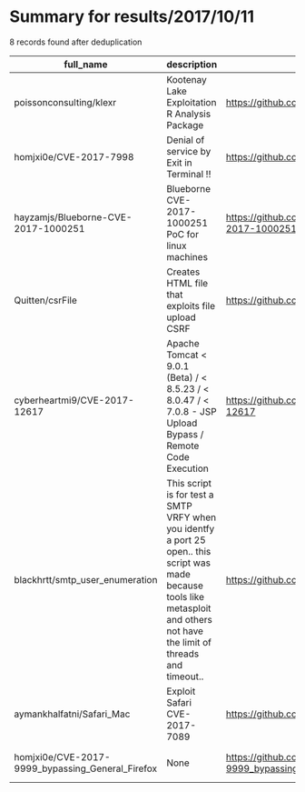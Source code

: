 
# Summary for results/2017/10/11
    
8 records found after deduplication

| full_name | description | html_url | matched_list | matched_count | pushed_at | size | stargazers_count | language | forks_count | vul_ids |
|--------------------------------------------------|---------------------------------------------------------------------------------------------------------------------------------------------------------------------------------|---------------------------------------------------------------------|------------------------------------|-----------------|---------------------------|--------|--------------------|------------|---------------|----------------------|
| poissonconsulting/klexr | Kootenay Lake Exploitation R Analysis Package | https://github.com/poissonconsulting/klexr | ['exploit'] | 1 | 2017-10-11 01:16:28+00:00 | 140 | 0 | R | 0 | [] |
| homjxi0e/CVE-2017-7998 | Denial of service by Exit in Terminal !! | https://github.com/homjxi0e/CVE-2017-7998 | ['cve-2'] | 1 | 2017-10-11 16:52:42+00:00 | 4 | 0 | C | 0 | ['CVE-2017-7998'] |
| hayzamjs/Blueborne-CVE-2017-1000251 | Blueborne CVE-2017-1000251 PoC for linux machines | https://github.com/hayzamjs/Blueborne-CVE-2017-1000251 | ['cve poc', 'cve-2'] | 2 | 2017-10-11 17:46:21+00:00 | 5 | 14 | Python | 13 | ['CVE-2017-1000251'] |
| Quitten/csrFile | Creates HTML file that exploits file upload CSRF | https://github.com/Quitten/csrFile | ['exploit'] | 1 | 2017-10-11 19:28:50+00:00 | 2 | 4 | Python | 4 | [] |
| cyberheartmi9/CVE-2017-12617 | Apache Tomcat < 9.0.1 (Beta) / < 8.5.23 / < 8.0.47 / < 7.0.8 - JSP Upload Bypass / Remote Code Execution | https://github.com/cyberheartmi9/CVE-2017-12617 | ['cve-2', 'remote code execution'] | 2 | 2017-10-11 07:43:50+00:00 | 881 | 362 | Python | 136 | ['CVE-2017-12617'] |
| blackhrtt/smtp_user_enumeration | This script is for test a SMTP VRFY when you identfy a port 25 open.. this script was made because tools like metasploit and others not have the limit of threads and timeout.. | https://github.com/blackhrtt/smtp_user_enumeration | ['metasploit module OR payload'] | 1 | 2017-10-11 13:00:23+00:00 | 3 | 0 | Python | 0 | [] |
| aymankhalfatni/Safari_Mac | Exploit Safari CVE-2017-7089 | https://github.com/aymankhalfatni/Safari_Mac | ['exploit'] | 1 | 2017-10-11 15:10:21+00:00 | 1 | 1 | HTML | 2 | ['CVE-2017-7089'] |
| homjxi0e/CVE-2017-9999_bypassing_General_Firefox | None | https://github.com/homjxi0e/CVE-2017-9999_bypassing_General_Firefox | ['cve-2'] | 1 | 2017-10-11 17:54:50+00:00 | 0 | 0 | | 0 | ['CVE-2017-9999'] |
